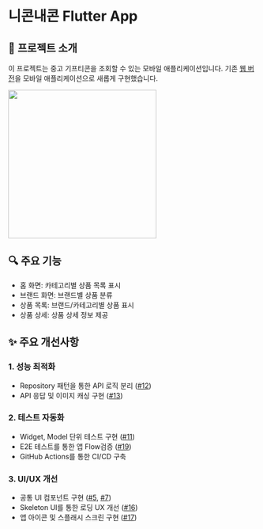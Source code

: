 # 니콘내콘 Flutter App

## 📱 프로젝트 소개

이 프로젝트는 중고 기프티콘을 조회할 수 있는 모바일 애플리케이션입니다.
기존 [웹 버전](https://github.com/hyjoong/ncnc)을 모바일 애플리케이션으로 새롭게 구현했습니다.

<!-- ![readme](https://github.com/user-attachments/assets/09ed3ab5-c68b-4570-adbf-f9416d971c1e) -->
<img src="https://github.com/user-attachments/assets/09ed3ab5-c68b-4570-adbf-f9416d971c1e" width="300" />

## 🔍 주요 기능

- 홈 화면: 카테고리별 상품 목록 표시
- 브랜드 화면: 브랜드별 상품 분류
- 상품 목록: 브랜드/카테고리별 상품 표시
- 상품 상세: 상품 상세 정보 제공

## ✨ 주요 개선사항

### 1. 성능 최적화

- Repository 패턴을 통한 API 로직 분리 ([#12](https://github.com/hyjoong/ncnc_flutter/pull/12))
- API 응답 및 이미지 캐싱 구현 ([#13](https://github.com/hyjoong/ncnc_flutter/pull/13))

### 2. 테스트 자동화

- Widget, Model 단위 테스트 구현 ([#11](https://github.com/hyjoong/ncnc_flutter/pull/11))
- E2E 테스트를 통한 앱 Flow검증 ([#19](https://github.com/hyjoong/ncnc_flutter/pull/19))
- GitHub Actions를 통한 CI/CD 구축

### 3. UI/UX 개선

- 공통 UI 컴포넌트 구현 ([#5](https://github.com/hyjoong/ncnc_flutter/pull/5), [#7](https://github.com/hyjoong/ncnc_flutter/pull/7))
- Skeleton UI를 통한 로딩 UX 개선 ([#16](https://github.com/hyjoong/ncnc_flutter/pull/16))
- 앱 아이콘 및 스플래시 스크린 구현 ([#17](https://github.com/hyjoong/ncnc_flutter/pull/17))
